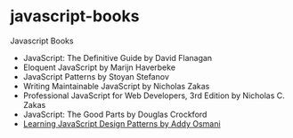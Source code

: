 # javascript-books
Javascript Books

-	JavaScript: The Definitive Guide by David Flanagan
-	Eloquent JavaScript by Marijn Haverbeke
-	JavaScript Patterns by Stoyan Stefanov
-	Writing Maintainable JavaScript by Nicholas Zakas
- Professional JavaScript for Web Developers, 3rd Edition by Nicholas C. Zakas
-	JavaScript: The Good Parts by Douglas Crockford
- [Learning JavaScript Design Patterns by Addy Osmani](http://addyosmani.com/resources/essentialjsdesignpatterns/book/)
